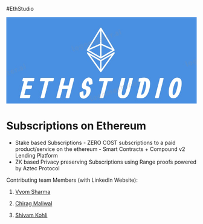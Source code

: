 #EthStudio


![EthStudio](ethstudio.jpeg)


# Subscriptions on Ethereum

- Stake based Subscriptions - ZERO COST subscriptions to a paid product/service on the ethereum - Smart Contracts + Compound v2 Lending Platform
- ZK based Privacy preserving Subscriptions using Range proofs powered by Aztec Protocol



Contributing team Members (with LinkedIn Website):

1. [Vyom Sharma](https://www.linkedin.com/in/vcrizpy/)

2. [Chirag Maliwal](https://linkedin.com/in/chirag-maliwal-92796a107)

3. [Shivam Kohli](https://www.linkedin.com/in/shivam-kohli-63670210a/)